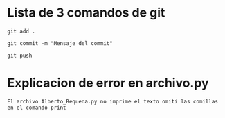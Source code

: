 # Lista de 3 comandos de git

```
git add .

git commit -m "Mensaje del commit"

git push
```

# Explicacion de error en archivo.py

`El archivo Alberto_Requena.py no imprime el texto omiti las comillas en el comando print`
